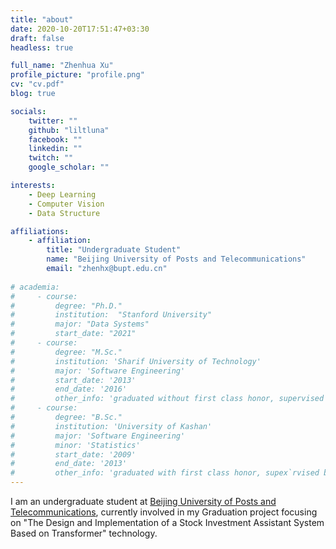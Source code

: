 ```yaml
---
title: "about"
date: 2020-10-20T17:51:47+03:30
draft: false
headless: true

full_name: "Zhenhua Xu"
profile_picture: "profile.png"
cv: "cv.pdf"
blog: true

socials:
    twitter: ""
    github: "liltluna"
    facebook: ""
    linkedin: ""
    twitch: ""
    google_scholar: ""

interests:
    - Deep Learning
    - Computer Vision
    - Data Structure

affiliations:
    - affiliation:
        title: "Undergraduate Student"
        name: "Beijing University of Posts and Telecommunications"
        email: "zhenhx@bupt.edu.cn"
    
# academia:
#     - course:
#         degree: "Ph.D."
#         institution:  "Stanford University"
#         major: "Data Systems"
#         start_date: "2021"
#     - course:
#         degree: "M.Sc."
#         institution: 'Sharif University of Technology'
#         major: 'Software Engineering'
#         start_date: '2013'
#         end_date: '2016'
#         other_info: 'graduated without first class honor, supervised by Prof. Very Cool!'
#     - course:
#         degree: "B.Sc."
#         institution: 'University of Kashan'
#         major: 'Software Engineering'
#         minor: 'Statistics'
#         start_date: '2009'
#         end_date: '2013'
#         other_info: 'graduated with first class honor, supex`rvised by Prof.  Cool!'
---
```


I am an undergraduate student at [Beijing University of Posts and Telecommunications][1], currently involved in my Graduation project focusing on "The Design and Implementation of a Stock Investment Assistant System Based on Transformer" technology. 


[1]: https://www.bupt.edu.cn/